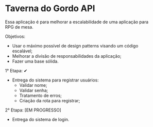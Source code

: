 # Taverna do Gordo API
Essa aplicação é para melhorar a escalabilidade de uma aplicação para RPG de mesa.

Objetivos:
- Usar o máximo possível de design patterns visando um código escalável;
- Melhorar a divisão de responsabilidades da aplicação;
- Fazer uma base sólida.

1° Etapa: ✔
- Entrega do sistema para registrar usuários:
  - Validar nome;
  - Validar senha;
  - Tratamento de erros;
  - Criação da rota para registrar;

2° Etapa: [EM PROGRESSO]
- Entrega do sistema de login.
